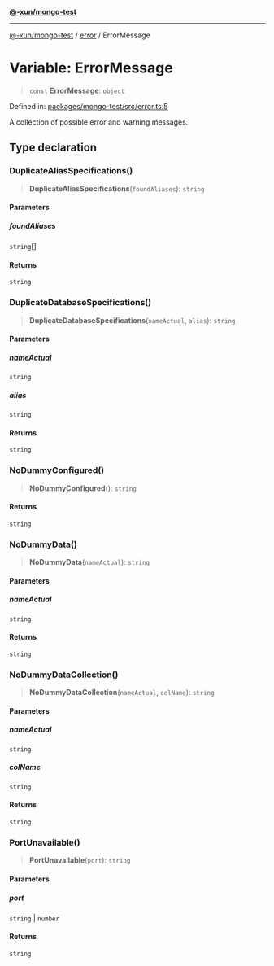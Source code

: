 [**@-xun/mongo-test**](../../README.md)

***

[@-xun/mongo-test](../../README.md) / [error](../README.md) / ErrorMessage

# Variable: ErrorMessage

> `const` **ErrorMessage**: `object`

Defined in: [packages/mongo-test/src/error.ts:5](https://github.com/Xunnamius/mongo-utils/blob/78da2e96c8ecb2db1e9e0e0ecca9e2e7a885109d/packages/mongo-test/src/error.ts#L5)

A collection of possible error and warning messages.

## Type declaration

### DuplicateAliasSpecifications()

> **DuplicateAliasSpecifications**(`foundAliases`): `string`

#### Parameters

##### foundAliases

`string`[]

#### Returns

`string`

### DuplicateDatabaseSpecifications()

> **DuplicateDatabaseSpecifications**(`nameActual`, `alias`): `string`

#### Parameters

##### nameActual

`string`

##### alias

`string`

#### Returns

`string`

### NoDummyConfigured()

> **NoDummyConfigured**(): `string`

#### Returns

`string`

### NoDummyData()

> **NoDummyData**(`nameActual`): `string`

#### Parameters

##### nameActual

`string`

#### Returns

`string`

### NoDummyDataCollection()

> **NoDummyDataCollection**(`nameActual`, `colName`): `string`

#### Parameters

##### nameActual

`string`

##### colName

`string`

#### Returns

`string`

### PortUnavailable()

> **PortUnavailable**(`port`): `string`

#### Parameters

##### port

`string` | `number`

#### Returns

`string`
